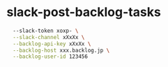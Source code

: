 # slack-post-backlog-tasks

```bash
  --slack-token xoxp- \
  --slack-channel xXxXx \
  --backlog-api-key xXxXx \
  --backlog-host xxx.backlog.jp \
  --backlog-user-id 123456

